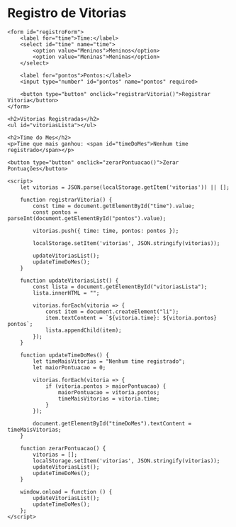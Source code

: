 <!DOCTYPE html>
<html>
<head>
    <meta name="viewport" content="width=device-width, initial-scale=1.0">
    <style>
        /* Seus estilos aqui */
    </style>
    <link rel="stylesheet" href="https://fonts.googleapis.com/css?family=Roboto&display=swap">
</head>
<body>
    <h1>Registro de Vitorias</h1>

    <form id="registroForm">
        <label for="time">Time:</label>
        <select id="time" name="time">
            <option value="Meninos">Meninos</option>
            <option value="Meninas">Meninas</option>
        </select>

        <label for="pontos">Pontos:</label>
        <input type="number" id="pontos" name="pontos" required>

        <button type="button" onclick="registrarVitoria()">Registrar Vitoria</button>
    </form>

    <h2>Vitorias Registradas</h2>
    <ul id="vitoriasLista"></ul>

    <h2>Time do Mes</h2>
    <p>Time que mais ganhou: <span id="timeDoMes">Nenhum time registrado</span></p>

    <button type="button" onclick="zerarPontuacao()">Zerar Pontuações</button>

    <script>
        let vitorias = JSON.parse(localStorage.getItem('vitorias')) || [];

        function registrarVitoria() {
            const time = document.getElementById("time").value;
            const pontos = parseInt(document.getElementById("pontos").value);

            vitorias.push({ time: time, pontos: pontos });

            localStorage.setItem('vitorias', JSON.stringify(vitorias));

            updateVitoriasList();
            updateTimeDoMes();
        }

        function updateVitoriasList() {
            const lista = document.getElementById("vitoriasLista");
            lista.innerHTML = "";

            vitorias.forEach(vitoria => {
                const item = document.createElement("li");
                item.textContent = `${vitoria.time}: ${vitoria.pontos} pontos`;
                lista.appendChild(item);
            });
        }

        function updateTimeDoMes() {
            let timeMaisVitorias = "Nenhum time registrado";
            let maiorPontuacao = 0;

            vitorias.forEach(vitoria => {
                if (vitoria.pontos > maiorPontuacao) {
                    maiorPontuacao = vitoria.pontos;
                    timeMaisVitorias = vitoria.time;
                }
            });

            document.getElementById("timeDoMes").textContent = timeMaisVitorias;
        }

        function zerarPontuacao() {
            vitorias = [];
            localStorage.setItem('vitorias', JSON.stringify(vitorias));
            updateVitoriasList();
            updateTimeDoMes();
        }

        window.onload = function () {
            updateVitoriasList();
            updateTimeDoMes();
        };
    </script>
</body>
</html>
